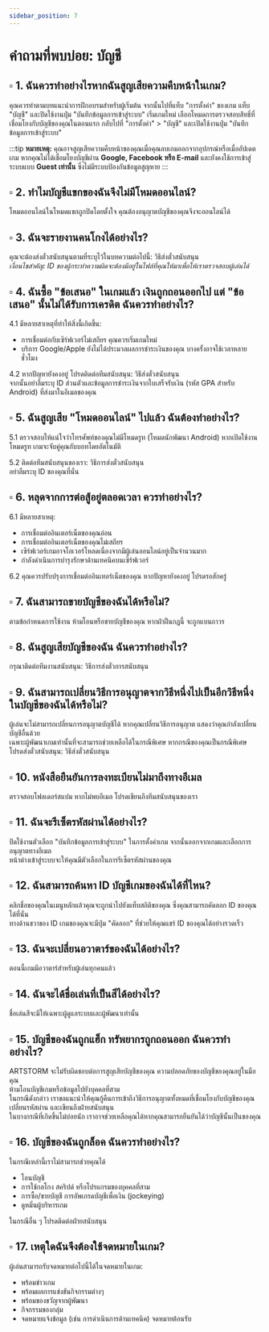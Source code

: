 ```yaml
---
sidebar_position: 7
---
```


#  คำถามที่พบบ่อย: บัญชี

## ▫️ 1. ฉันควรทำอย่างไรหากฉันสูญเสียความคืบหน้าในเกม?  

คุณควรทำตามบทแนะนำการฝึกอบรมสำหรับผู้เริ่มต้น จากนั้นไปที่แท็บ "การตั้งค่า" ของเกม แท็บ "บัญชี" และปิดใช้งานปุ่ม "บันทึกข้อมูลการเข้าสู่ระบบ" เริ่มเกมใหม่ เลือกโหมดการตรวจสอบสิทธิ์ที่เชื่อมโยงกับบัญชีของคุณในตอนแรก กลับไปที่ "การตั้งค่า" > "บัญชี" และเปิดใช้งานปุ่ม "บันทึกข้อมูลการเข้าสู่ระบบ"  

:::tip
 **หมายเหตุ:** คุณอาจสูญเสียความคืบหน้าของคุณเมื่อคุณลบเกมออกจากอุปกรณ์หรือเมื่ออัปเดตเกม หากคุณไม่ได้เชื่อมโยงบัญชีผ่าน **Google, Facebook หรือ E-mail** และยังคงใช้การเข้าสู่ระบบแบบ **Guest เท่านั้น** ซึ่งไม่มีระบบป้องกันข้อมูลสูญหาย
:::

## ▫️ 2. ทำไมบัญชีแขกของฉันจึงไม่มีโหมดออนไลน์? 
 
โหมดออนไลน์ในโหมดแขกถูกปิดโดยตั้งใจ คุณต้องอนุญาตบัญชีของคุณจึงจะออนไลน์ได้

## ▫️ 3. ฉันจะรายงานคนโกงได้อย่างไร?  

คุณจะต้องส่งตั๋วสนับสนุนตามที่ระบุไว้ในบทความต่อไปนี้: วิธีส่งตั๋วสนับสนุน  
*เงื่อนไขสำคัญ: ID ของผู้กระทำความผิดจะต้องมีอยู่ในไฟล์ที่คุณให้มาเพื่อให้เราตรวจสอบผู้เล่นได้*

## ▫️ 4. ฉันซื้อ "ข้อเสนอ" ในเกมแล้ว เงินถูกถอนออกไป แต่ "ข้อเสนอ" นั้นไม่ได้รับการเครดิต ฉันควรทำอย่างไร?  

4.1 มีหลายสาเหตุที่ทำให้สิ่งนี้เกิดขึ้น:  
- การเชื่อมต่อกับเซิร์ฟเวอร์ไม่เสถียร คุณควรเริ่มเกมใหม่  
- บริการ Google/Apple ยังไม่ได้ประมวลผลการชำระเงินของคุณ บางครั้งอาจใช้เวลาหลายชั่วโมง  

4.2 หากปัญหายังคงอยู่ โปรดติดต่อทีมสนับสนุน: วิธีส่งตั๋วสนับสนุน  
จากนั้นอย่าลืมระบุ ID ส่วนตัวและข้อมูลการชำระเงินจากใบเสร็จรับเงิน (รหัส GPA สำหรับ Android) ที่ส่งมาในอีเมลของคุณ

## ▫️ 5. ฉันสูญเสีย "โหมดออนไลน์" ไปแล้ว ฉันต้องทำอย่างไร? 

5.1 ตรวจสอบให้แน่ใจว่าโทรศัพท์ของคุณไม่มีโหมดรูท (โหมดนักพัฒนา Android) หากเปิดใช้งานโหมดรูท เกมจะจับคู่คุณกับบอทโดยอัตโนมัติ  

5.2 ติดต่อทีมสนับสนุนของเรา: วิธีการส่งตั๋วสนับสนุน  
อย่าลืมระบุ ID ของคุณที่นั่น

## ▫️ 6. หลุดจากการต่อสู้อยู่ตลอดเวลา ควรทำอย่างไร?  

6.1 มีหลายสาเหตุ:  
- การเชื่อมต่ออินเตอร์เน็ตของคุณอ่อน  
- การเชื่อมต่ออินเตอร์เน็ตของคุณไม่เสถียร  
- เซิร์ฟเวอร์เกมอาจโอเวอร์โหลดเนื่องจากมีผู้เล่นออนไลน์อยู่เป็นจำนวนมาก  
- กำลังดำเนินการบำรุงรักษาด้านเทคนิคบนเซิร์ฟเวอร์  

6.2 คุณควรปรับปรุงการเชื่อมต่ออินเทอร์เน็ตของคุณ หากปัญหายังคงอยู่ โปรดรอสักครู่

## ▫️ 7. ฉันสามารถขายบัญชีของฉันได้หรือไม่?  

ตามข้อกำหนดการใช้งาน ห้ามโอนหรือขายบัญชีของคุณ หากฝ่าฝืนกฎนี้ จะถูกแบนถาวร

## ▫️ 8. ฉันสูญเสียบัญชีของฉัน ฉันควรทำอย่างไร? 
 
กรุณาติดต่อทีมงานสนับสนุน: วิธีการส่งตั๋วการสนับสนุน

## ▫️ 9. ฉันสามารถเปลี่ยนวิธีการอนุญาตจากวิธีหนึ่งไปเป็นอีกวิธีหนึ่งในบัญชีของฉันได้หรือไม่?  

ผู้เล่นจะไม่สามารถเปลี่ยนการอนุญาตบัญชีได้ หากคุณเปลี่ยนวิธีการอนุญาต แสดงว่าคุณกำลังเปลี่ยนบัญชีอื่นด้วย  
เฉพาะผู้พัฒนาเกมเท่านั้นที่จะสามารถช่วยเหลือได้ในกรณีพิเศษ หากกรณีของคุณเป็นกรณีพิเศษ โปรดส่งตั๋วสนับสนุน: วิธีส่งตั๋วสนับสนุน

## ▫️ 10. หนังสือยืนยันการลงทะเบียนไม่มาถึงทางอีเมล  

ตรวจสอบโฟลเดอร์สแปม หากไม่พบอีเมล โปรดเขียนถึงทีมสนับสนุนของเรา

## ▫️ 11. ฉันจะรีเซ็ตรหัสผ่านได้อย่างไร?  

ปิดใช้งานตัวเลือก "บันทึกข้อมูลการเข้าสู่ระบบ" ในการตั้งค่าเกม จากนั้นออกจากเกมและเลือกการอนุญาตทางอีเมล  
หน้าต่างเข้าสู่ระบบจะให้คุณมีตัวเลือกในการรีเซ็ตรหัสผ่านของคุณ

## ▫️ 12. ฉันสามารถค้นหา ID บัญชีเกมของฉันได้ที่ไหน?  

คลิกชื่อของคุณในเมนูหลักแล้วคุณจะถูกนำไปยังแท็บสถิติของคุณ ซึ่งคุณสามารถคัดลอก ID ของคุณได้ที่นั่น  
ทางด้านขวาของ ID เกมของคุณจะมีปุ่ม "คัดลอก" ที่ช่วยให้คุณแชร์ ID ของคุณได้อย่างรวดเร็ว

## ▫️ 13. ฉันจะเปลี่ยนอวาตาร์ของฉันได้อย่างไร?  


ตอนนี้เกมมีอวาตาร์สำหรับผู้เล่นทุกคนแล้ว

## ▫️ 14. ฉันจะได้ชื่อเล่นที่เป็นสีได้อย่างไร?  

ชื่อเล่นสีจะมีให้เฉพาะผู้ดูแลระบบและผู้พัฒนาเท่านั้น

## ▫️ 15. บัญชีของฉันถูกแฮ็ก ทรัพยากรถูกถอนออก ฉันควรทำอย่างไร?  

ARTSTORM จะไม่รับผิดชอบต่อการสูญเสียบัญชีของคุณ ความปลอดภัยของบัญชีของคุณอยู่ในมือคุณ  
ห้ามโอนบัญชีเกมหรือข้อมูลไปยังบุคคลที่สาม  
ในกรณีดังกล่าว เราขอแนะนำให้คุณกู้คืนการเข้าถึงวิธีการอนุญาตทั้งหมดที่เชื่อมโยงกับบัญชีของคุณ เปลี่ยนรหัสผ่าน และเขียนถึงฝ่ายสนับสนุน  
ในบางกรณีที่เกิดขึ้นไม่บ่อยนัก เราอาจช่วยเหลือคุณได้หากคุณสามารถยืนยันได้ว่าบัญชีนั้นเป็นของคุณ

## ▫️ 16. บัญชีของฉันถูกล็อค ฉันควรทำอย่างไร? 
 
ในกรณีเหล่านี้เราไม่สามารถช่วยคุณได้  
- โอนบัญชี  
- การใช้กลโกง สคริปต์ หรือโปรแกรมของบุคคลที่สาม  
- การซื้อ/ขายบัญชี การอัพเกรดบัญชีเพื่อเงิน (jockeying)  
- ดูหมิ่นผู้บริหารเกม  

ในกรณีอื่น ๆ โปรดติดต่อฝ่ายสนับสนุน

## ▫️ 17. เหตุใดฉันจึงต้องใช้จดหมายในเกม?  

ผู้เล่นสามารถรับจดหมายต่อไปนี้ได้ในจดหมายในเกม:  
- พร้อมข่าวเกม  
- พร้อมผลการแข่งขันกิจกรรมต่างๆ  
- พร้อมของขวัญจากผู้พัฒนา  
- กิจกรรมของกลุ่ม  
- จดหมายแจ้งข้อมูล (เช่น การดำเนินการด้านเทคนิค) จดหมายต้อนรับ